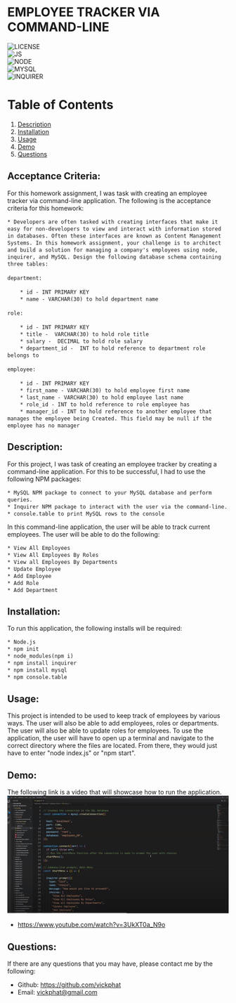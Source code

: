 # EMPLOYEE TRACKER VIA COMMAND-LINE

![LICENSE](https://img.shields.io/badge/License-[MIT]-blue?style=for-the-badge&logo=appveyor.svg)<br>
![JS](https://img.shields.io/badge/JavaScript-100%25-yellow?style=for-the-badge&logo=appveyor.svg)<br>
![NODE](https://img.shields.io/badge/Node.js-green?style=for-the-badge&logo=appveyor.svg)<br>
![MYSQL](https://img.shields.io/badge/MYSQL.js-blue?style=for-the-badge&logo=appveyor.svg)<br>
![INQUIRER](https://img.shields.io/badge/Inquirer.js-blue?style=for-the-badge&logo=appveyor.svg)

# Table of Contents 

1. [Description](#description)
2. [Installation](#installation)
3. [Usage](#usage)
4. [Demo](#demo)
5. [Questions](#questions)

## Acceptance Criteria:

For this homework assignment, I was task with creating an employee tracker via command-line application.
The following is the acceptance criteria for this homework:

    * Developers are often tasked with creating interfaces that make it easy for non-developers to view and interact with information stored in databases. Often these interfaces are known as Content Management Systems. In this homework assignment, your challenge is to architect and build a solution for managing a company's employees using node, inquirer, and MySQL. Design the following database schema containing three tables:

    department:

        * id - INT PRIMARY KEY
        * name - VARCHAR(30) to hold department name

    role:

        * id - INT PRIMARY KEY
        * title -  VARCHAR(30) to hold role title
        * salary -  DECIMAL to hold role salary
        * department_id -  INT to hold reference to department role belongs to

    employee:

        * id - INT PRIMARY KEY
        * first_name - VARCHAR(30) to hold employee first name
        * last_name - VARCHAR(30) to hold employee last name
        * role_id - INT to hold reference to role employee has
        * manager_id - INT to hold reference to another employee that manages the employee being Created. This field may be null if the employee has no manager

## Description:
For this project, I was task of creating an employee tracker by creating a command-line application. For this to be successful, I had to use the following NPM packages:

    * MySQL NPM package to connect to your MySQL database and perform queries.
    * Inquirer NPM package to interact with the user via the command-line.
    * console.table to print MySQL rows to the console

In this command-line application, the user will be able to track current employees. The user will be able to do the following: 

    * View All Employees
    * View All Employees By Roles
    * View all Employees By Departments
    * Update Employee
    * Add Employee
    * Add Role
    * Add Department

## Installation:
To run this application, the following installs will be required:

    * Node.js
    * npm init
    * node_modules(npm i)
    * npm install inquirer
    * npm install mysql
    * npm console.table

## Usage:
This project is intended to be used to keep track of employees by various ways. The user will also be able to add employees, roles or departments. The user will also be able to update roles for employees. To use the application, the user will have to open up a terminal and navigate to the correct directory where the files are located. From there, they would just have to enter "node index.js" or "npm start". 

## Demo:
The following link is a video that will showcase how to run the application.
<img src = https://github.com/vickphat/employee-tracker/blob/master/images/employeeTracker.JPG>

* https://www.youtube.com/watch?v=3UkXT0a_N9o

## Questions: 
If there are any questions that you may have, please contact me by the following:

* Github: https://github.com/vickphat
* Email: vickphat@gmail.com 
